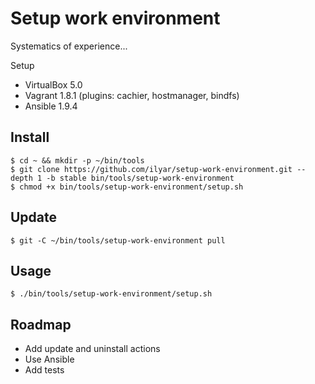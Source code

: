 # Setup work environment

Systematics of experience...

Setup 

* VirtualBox 5.0
* Vagrant 1.8.1 (plugins: cachier, hostmanager, bindfs)
* Ansible 1.9.4

## Install

    $ cd ~ && mkdir -p ~/bin/tools
    $ git clone https://github.com/ilyar/setup-work-environment.git --depth 1 -b stable bin/tools/setup-work-environment
    $ chmod +x bin/tools/setup-work-environment/setup.sh

## Update

    $ git -C ~/bin/tools/setup-work-environment pull
    
## Usage

    $ ./bin/tools/setup-work-environment/setup.sh

## Roadmap

* Add update and uninstall actions
* Use Ansible
* Add tests
